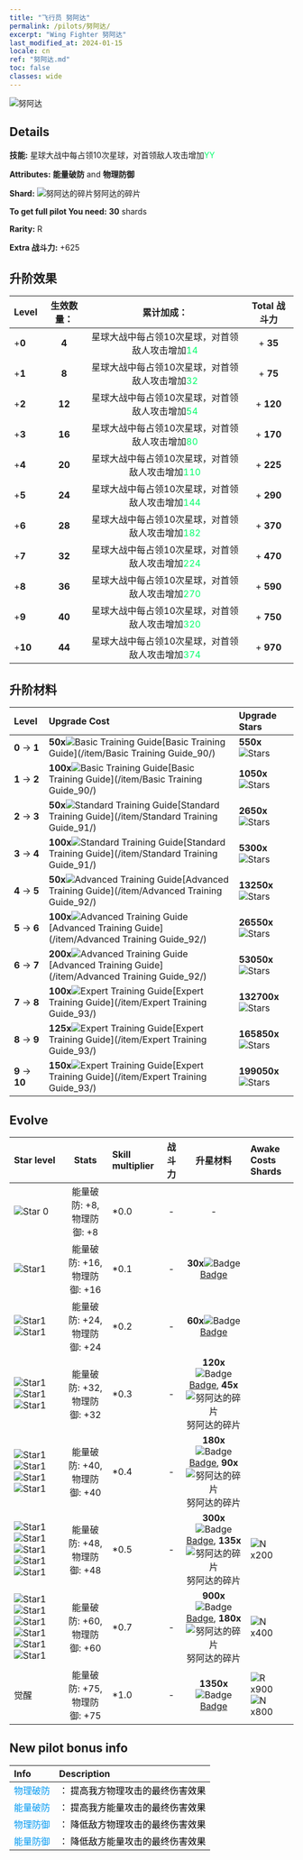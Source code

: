 ```yaml
---
title: "飞行员 努阿达"
permalink: /pilots/努阿达/
excerpt: "Wing Fighter 努阿达"
last_modified_at: 2024-01-15
locale: cn
ref: "努阿达.md"
toc: false
classes: wide
---
```



 ![努阿达](/images/pilots/aviator_piece_4006.png)

## Details

 **技能:** 星球大战中每占领10次星球，对首领敌人攻击增加<span style="color: #03ff6b">YY</span><br/><span style="color: #000000;"></span> 

 **Attributes:** **能量破防** and **物理防御**

 **Shard:** ![努阿达的碎片](/images/pilots/Nuada_Shard_p.png)努阿达的碎片 

 **To get full pilot You need:** **30** shards 

 **Rarity:** R 

 **Extra 战斗力:** +625 



## 升阶效果

  |  Level | 生效数量： |     累计加成：    | Total 战斗力 |
  |:----|:-----:|:-------------------:|:-------:|
  | +**0**  | **4**  | 星球大战中每占领10次星球，对首领敌人攻击增加<span style="color: #03ff6b">14</span><br/><span style="color: #000000;"></span>  | + **35** |
  | +**1**  | **8**  | 星球大战中每占领10次星球，对首领敌人攻击增加<span style="color: #03ff6b">32</span><br/><span style="color: #000000;"></span>  | + **75** |
  | +**2**  | **12**  | 星球大战中每占领10次星球，对首领敌人攻击增加<span style="color: #03ff6b">54</span><br/><span style="color: #000000;"></span>  | + **120** |
  | +**3**  | **16**  | 星球大战中每占领10次星球，对首领敌人攻击增加<span style="color: #03ff6b">80</span><br/><span style="color: #000000;"></span>  | + **170** |
  | +**4**  | **20**  | 星球大战中每占领10次星球，对首领敌人攻击增加<span style="color: #03ff6b">110</span><br/><span style="color: #000000;"></span>  | + **225** |
  | +**5**  | **24**  | 星球大战中每占领10次星球，对首领敌人攻击增加<span style="color: #03ff6b">144</span><br/><span style="color: #000000;"></span>  | + **290** |
  | +**6**  | **28**  | 星球大战中每占领10次星球，对首领敌人攻击增加<span style="color: #03ff6b">182</span><br/><span style="color: #000000;"></span>  | + **370** |
  | +**7**  | **32**  | 星球大战中每占领10次星球，对首领敌人攻击增加<span style="color: #03ff6b">224</span><br/><span style="color: #000000;"></span>  | + **470** |
  | +**8**  | **36**  | 星球大战中每占领10次星球，对首领敌人攻击增加<span style="color: #03ff6b">270</span><br/><span style="color: #000000;"></span>  | + **590** |
  | +**9**  | **40**  | 星球大战中每占领10次星球，对首领敌人攻击增加<span style="color: #03ff6b">320</span><br/><span style="color: #000000;"></span>  | + **750** |
  | +**10**  | **44**  | 星球大战中每占领10次星球，对首领敌人攻击增加<span style="color: #03ff6b">374</span><br/><span style="color: #000000;"></span>  | + **970** |




## 升阶材料

  |  Level |      Upgrade Cost   |  Upgrade Stars  |
  |:-------|:--------------------|:----------------|
  | **0** -> **1**  | **50x**![Basic Training Guide](/images/item/Basic_Training_Guide_p.png)[Basic Training Guide](/item/Basic Training Guide_90/) | **550x**![Stars](/images/item/Stars_p.png) |
  | **1** -> **2**  | **100x**![Basic Training Guide](/images/item/Basic_Training_Guide_p.png)[Basic Training Guide](/item/Basic Training Guide_90/) | **1050x**![Stars](/images/item/Stars_p.png) |
  | **2** -> **3**  | **50x**![Standard Training Guide](/images/item/Standard_Training_Guide_p.png)[Standard Training Guide](/item/Standard Training Guide_91/) | **2650x**![Stars](/images/item/Stars_p.png) |
  | **3** -> **4**  | **100x**![Standard Training Guide](/images/item/Standard_Training_Guide_p.png)[Standard Training Guide](/item/Standard Training Guide_91/) | **5300x**![Stars](/images/item/Stars_p.png) |
  | **4** -> **5**  | **50x**![Advanced Training Guide](/images/item/Advanced_Training_Guide_p.png)[Advanced Training Guide](/item/Advanced Training Guide_92/) | **13250x**![Stars](/images/item/Stars_p.png) |
  | **5** -> **6**  | **100x**![Advanced Training Guide](/images/item/Advanced_Training_Guide_p.png)[Advanced Training Guide](/item/Advanced Training Guide_92/) | **26550x**![Stars](/images/item/Stars_p.png) |
  | **6** -> **7**  | **200x**![Advanced Training Guide](/images/item/Advanced_Training_Guide_p.png)[Advanced Training Guide](/item/Advanced Training Guide_92/) | **53050x**![Stars](/images/item/Stars_p.png) |
  | **7** -> **8**  | **100x**![Expert Training Guide](/images/item/Expert_Training_Guide_p.png)[Expert Training Guide](/item/Expert Training Guide_93/) | **132700x**![Stars](/images/item/Stars_p.png) |
  | **8** -> **9**  | **125x**![Expert Training Guide](/images/item/Expert_Training_Guide_p.png)[Expert Training Guide](/item/Expert Training Guide_93/) | **165850x**![Stars](/images/item/Stars_p.png) |
  | **9** -> **10**  | **150x**![Expert Training Guide](/images/item/Expert_Training_Guide_p.png)[Expert Training Guide](/item/Expert Training Guide_93/) | **199050x**![Stars](/images/item/Stars_p.png) |




## Evolve

  |  Star level | Stats | Skill multiplier | 战斗力 | 升星材料 | Awake Costs Shards |
  |:------------|:-----:|:-------------------|:----------------:|:--------------------:|:-------------|
  | ![Star 0](/images/s0.png)  | 能量破防: +8, 物理防御: +8  | *0.0  | -  | -  |  |
  | ![Star1](/images/s1.png)  | 能量破防: +16, 物理防御: +16  | *0.1  | -  | **30x**![Badge](/images/item/Badge_p.png)[Badge](/item/Badge_94/)  |  |
  | ![Star1](/images/s1.png)![Star1](/images/s1.png)  | 能量破防: +24, 物理防御: +24  | *0.2  | -  | **60x**![Badge](/images/item/Badge_p.png)[Badge](/item/Badge_94/)  |  |
  | ![Star1](/images/s1.png)![Star1](/images/s1.png)![Star1](/images/s1.png)  | 能量破防: +32, 物理防御: +32  | *0.3  | -  | **120x**![Badge](/images/item/Badge_p.png)[Badge](/item/Badge_94/), **45x**![努阿达的碎片](/images/pilots/Nuada_Shard_p.png)努阿达的碎片  |  |
  | ![Star1](/images/s1.png)![Star1](/images/s1.png)![Star1](/images/s1.png)![Star1](/images/s1.png)  | 能量破防: +40, 物理防御: +40  | *0.4  | -  | **180x**![Badge](/images/item/Badge_p.png)[Badge](/item/Badge_94/), **90x**![努阿达的碎片](/images/pilots/Nuada_Shard_p.png)努阿达的碎片  |  |
  | ![Star1](/images/s1.png)![Star1](/images/s1.png)![Star1](/images/s1.png)![Star1](/images/s1.png)![Star1](/images/s1.png)  | 能量破防: +48, 物理防御: +48  | *0.5  | -  | **300x**![Badge](/images/item/Badge_p.png)[Badge](/item/Badge_94/), **135x**![努阿达的碎片](/images/pilots/Nuada_Shard_p.png)努阿达的碎片  |  ![N](/images/pilots/N_p.png) x200 |
  | ![Star1](/images/s1.png)![Star1](/images/s1.png)![Star1](/images/s1.png)![Star1](/images/s1.png)![Star1](/images/s1.png)![Star1](/images/s1.png)  | 能量破防: +60, 物理防御: +60  | *0.7  | -  | **900x**![Badge](/images/item/Badge_p.png)[Badge](/item/Badge_94/), **180x**![努阿达的碎片](/images/pilots/Nuada_Shard_p.png)努阿达的碎片  |  ![N](/images/pilots/N_p.png) x400 |
  | 觉醒  | 能量破防: +75, 物理防御: +75  | *1.0  | -  | **1350x**![Badge](/images/item/Badge_p.png)[Badge](/item/Badge_94/)  |  ![R](/images/pilots/R_p.png) x900 ![N](/images/pilots/N_p.png) x800 |



## New pilot bonus info

  |  Info |  Description |
  |:------|:-------------|
  | <span style="color: #0099f2">物理破防</span> | <span style="color: #000000;">： 提高我方物理攻击的最终伤害效果</span> |
  | <span style="color: #0099f2">能量破防</span> | <span style="color: #000000;">： 提高我方能量攻击的最终伤害效果</span> |
  | <span style="color: #0099f2">物理防御</span> | <span style="color: #000000;">： 降低敌方物理攻击的最终伤害效果</span> |
  | <span style="color: #0099f2">能量防御</span> | <span style="color: #000000;">： 降低敌方能量攻击的最终伤害效果</span> |

